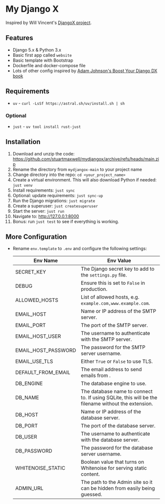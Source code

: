 # My Django X

Inspired by Will Vincent's [DjangoX project](https://github.com/wsvincent/djangox).

## Features

- Django 5.x & Python 3.x
- Basic first app called `website`
- Basic template with Bootstrap
- Dockerfile and docker-compose file
- Lots of other config inspired by [Adam Johnson's Boost Your Django DX book](https://adamchainz.gumroad.com/l/byddx)

## Requirements

- `uv` - `curl -LsSf https://astral.sh/uv/install.sh | sh`

### Optional

- `just` - `uv tool install rust-just`

## Installation

1. Download and unzip the code: <https://github.com/stuartmaxwell/mydjangox/archive/refs/heads/main.zip>
2. Rename the directory from `mydjangox-main` to your project name
3. Change directory into the repo: `cd <your_project_name>`
4. Create a virtual environment. This will also download Python if needed: `just venv`
5. Install requirements: `just sync`
6. Optional: update requirements: `just sync-up`
7. Run the Django migrations: `just migrate`
8. Create a superuser: `just createsuperuser`
9. Start the server: `just run`
10. Navigate to: <http://127.0.0.1:8000>
11. Bonus: run `just test` to see if everything is working.

## More Configuration

- Rename `env.template` to `.env` and configure the following settings:

  | Env Name            | Env Value                                                                                          |
  | ------------------- | -------------------------------------------------------------------------------------------------- |
  | SECRET_KEY          | The Django secret key to add to the `settings.py` file.                                            |
  | DEBUG               | Ensure this is set to `False` in production.                                                       |
  | ALLOWED_HOSTS       | List of allowed hosts, e.g. `example.com,www.example.com`.                                         |
  | EMAIL_HOST          | Name or IP address of the SMTP server.                                                             |
  | EMAIL_PORT          | The port of the SMTP server.                                                                       |
  | EMAIL_HOST_USER     | The username to authenticate with the SMTP server.                                                 |
  | EMAIL_HOST_PASSWORD | The password for the SMTP server username.                                                         |
  | EMAIL_USE_TLS       | Either `True` or `False` to use TLS.                                                               |
  | DEFAULT_FROM_EMAIL  | The email address to send emails from .                                                            |
  | DB_ENGINE           | The database engine to use.                                                                        |
  | DB_NAME             | The database name to connect to. If using SQLite, this will be the filename without the extension. |
  | DB_HOST             | Name or IP address of the database server.                                                         |
  | DB_PORT             | The port of the database server.                                                                   |
  | DB_USER             | The username to authenticate with the database server.                                             |
  | DB_PASSWORD         | The password for the database server username.                                                     |
  | WHITENOISE_STATIC   | Boolean value that turns on Whitenoise for serving static content.                                 |
  | ADMIN_URL           | The path to the Admin site so it can be hidden from easily being guessed.                          |
